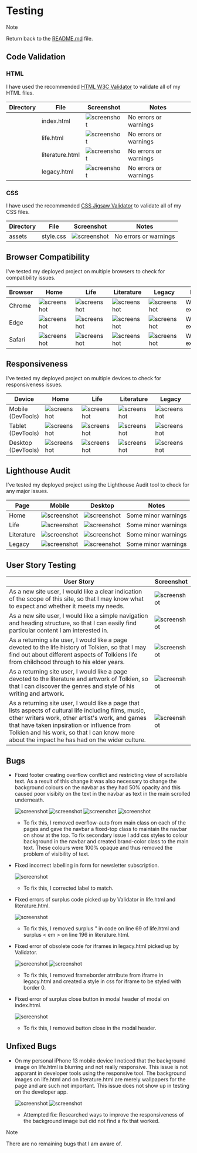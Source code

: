 # Testing

> [!NOTE]  
> Return back to the [README.md](README.md) file.

## Code Validation

### HTML

I have used the recommended [HTML W3C Validator](https://validator.w3.org) to validate all of my HTML files.

| Directory | File | Screenshot | Notes |
| --- | --- | --- | --- |
|  | index.html | ![screenshot](documentation/validation/screenshot-validator-index.html.png) | No errors or warnings |
|  | life.html | ![screenshot](documentation/validation/screenshot-validator-life.png) | No errors or warnings |
|  | literature.html | ![screenshot](documentation/validation/screenshot-validator-literature.png) | No errors or warnings |
|  | legacy.html | ![screenshot](documentation/validation/screenshot-validator-legacy.png) | No errors or warnings |

### CSS

I have used the recommended [CSS Jigsaw Validator](https://jigsaw.w3.org/css-validator) to validate all of my CSS files.

| Directory | File | Screenshot | Notes |
| --- | --- | --- | --- |
| assets | style.css | ![screenshot](documentation/validation/screenshot-validator-css.png) | No errors or warnings |

## Browser Compatibility

I've tested my deployed project on multiple browsers to check for compatibility issues.

| Browser | Home | Life | Literature | Legacy | Notes |
| --- | --- | --- | --- | --- | --- |
| Chrome | ![screenshot](documentation/browser-compatability/screenshot-chrome-home.png) | ![screenshot](documentation/browser-compatability/screenshot-chrome-life.png) | ![screenshot](documentation/browser-compatability/screenshot-chrome-literature.png) | ![screenshot](documentation/browser-compatability/screenshot-chrome-legacy.png) | Works as expected |
| Edge | ![screenshot](documentation/browser-compatability/screenshot-edge-home.png) | ![screenshot](documentation/browser-compatability/screenshot-edge-life.png) | ![screenshot](documentation/browser-compatability/screenshot-edge-literature.png) | ![screenshot](documentation/browser-compatability/screenshot-edge-legacy.png) | Works as expected |
| Safari | ![screenshot](documentation/browser-compatability/screenshot-safari-home.png) | ![screenshot](documentation/browser-compatability/screenshot-safari-life.png) | ![screenshot](documentation/browser-compatability/screenshot-safari-literature.png) | ![screenshot](documentation/browser-compatability/screenshot-safari-legacy.png) | Works as expected |

## Responsiveness

I've tested my deployed project on multiple devices to check for responsiveness issues.

| Device | Home | Life | Literature | Legacy | Notes  |
| --- | --- | --- | --- | --- | --- |
| Mobile (DevTools) | ![screenshot](documentation/responsiveness/responsive-home-mobile.png) | ![screenshot](documentation/responsiveness/responsive-life-mobile.png) | ![screenshot](documentation/responsiveness/responsive-literature-mobile.png) | ![screenshot](documentation/responsiveness/responsive-legacy-mobile.png) | Works as expected |
| Tablet (DevTools) | ![screenshot](documentation/responsiveness/responsive-home-tablet.png) | ![screenshot](documentation/responsiveness/responsive-life-tablet.png) | ![screenshot](documentation/responsiveness/responsive-literature-tablet.png) | ![screenshot](documentation/responsiveness/responsive-legacy-tablet.png) | Works as expected |
| Desktop (DevTools) | ![screenshot](documentation/responsiveness/responsive-home-desktop.png) | ![screenshot](documentation/responsiveness/responsive-life-desktop.png) | ![screenshot](documentation/responsiveness/responsive-literature-desktop.png) | ![screenshot](documentation/responsiveness/responsive-legacy-desktop.png) | Works as expected |

## Lighthouse Audit

I've tested my deployed project using the Lighthouse Audit tool to check for any major issues.

| Page | Mobile | Desktop | Notes |
| --- | --- | --- | --- |
| Home | ![screenshot](documentation/lighthouse-audit/lighthouse-mobile-home.png) | ![screenshot](documentation/lighthouse-audit/lighthouse-desktop-home.png) | Some minor warnings |
| Life | ![screenshot](documentation/lighthouse-audit/lighthouse-mobile-life.png) | ![screenshot](documentation/lighthouse-audit/lighthouse-desktop-life.png) | Some minor warnings |
| Literature | ![screenshot](documentation/lighthouse-audit/lighthouse-mobile-literature.png) | ![screenshot](documentation/lighthouse-audit/lighthouse-desktop-literature.png) | Some minor warnings |
| Legacy | ![screenshot](documentation/lighthouse-audit/lighthouse-mobile-legacy.png) | ![screenshot](documentation/lighthouse-audit/lighthouse-desktop-legacy.png) | Some minor warnings |

## User Story Testing

| User Story | Screenshot |
| --- | --- |
| As a new site user, I would like a clear indication of the scope of this site, so that I may know what to expect and whether it meets my needs. | ![screenshot](documentation/user-story-testing/user-story-scope.png) |
| As a new site user, I would like a simple navigation and heading structure, so that I can easily find particular content I am interested in. | ![screenshot](documentation/user-story-testing/user-story-navigation.png) |
| As a returning site user, I would like a page devoted to the life history of Tolkien, so that I may find out about different aspects of Tolkiens life from childhood through to his elder years. | ![screenshot](documentation/user-story-testing/user-story-life.png) |
| As a returning site user, I would like a page devoted to the literature and artwork of Tolkien, so that I can discover the genres and style of his writing and artwork. | ![screenshot](documentation/user-story-testing/user-story-literature.png) |
| As a returning site user, I would like a page that lists aspects of cultural life including films, music, other writers work, other artist's work, and games that have taken inpsiration or influence from Tolkien and his work, so that I can know more about the impact he has had on the wider culture. | ![screenshot](documentation/user-story-testing/user-story-legacy.png) |

## Bugs

- Fixed footer creating overflow conflict and restricting view of scrollable text. As a result of this change it was also necessary to change the background colours on the navbar as they had 50% opacity and this caused poor visibity on the text in the navbar as text in the main scrolled underneath.

    ![screenshot](documentation/bugs/bug01a.png)    ![screenshot](documentation/bugs/bug01b.png)
    ![screenshot](documentation/bugs/bug01c.png)    ![screenshot](documentation/bugs/bug01d.png)

    - To fix this, I removed overflow-auto from main class on each of the pages and gave the navbar a fixed-top class to maintain the navbar on show at the top. To fix secondary issue I add css styles to colour background in the navbar and created brand-color class to the main text. These colours were 100% opaque and thus removed the problem of visibility of text.

- Fixed incorrect labelling in form for newsletter subscription.

    ![screenshot](documentation/bugs/bug02.png)

    - To fix this, I corrected label to match.

- Fixed errors of surplus code picked up by Validator in life.html and literature.html.

    ![screenshot](documentation/bugs/bug03a.png)

    - To fix this, I removed surplus " in code on line 69 of life.html and surplus < em > on line 196 in literature.html.

- Fixed error of obsolete code for iframes in legacy.html picked up by Validator.

    ![screenshot](documentation/bugs/bug04a.png)    ![screenshot](documentation/bugs/bug04b.png)

    - To fix this, I removed frameborder atrribute from iframe in legacy.html and created a style in css for iframe to be styled with border 0.

- Fixed error of surplus close button in modal header of modal on index.html.

    ![screenshot](documentation/bugs/bug05.png)

    - To fix this, I removed button close in the modal header.

## Unfixed Bugs

- On my personal iPhone 13 mobile device I noticed that the background image on life.html is blurring and not really responsive. This issue is not apparant in developer tools using the responsive tool. The background images on life.html and on literature.html are merely wallpapers for the page and are such not important. This issue does not show up in testing on the developer app.

    ![screenshot](documentation/bugs/unfixed-bug01-iphone14-chrome-developer-tools.png) ![screenshot](documentation/bugs/unfixed-bug01-iphone13-actual-phone.jpeg)

    - Attempted fix: Researched ways to improve the responsiveness of the background image but did not find a fix that worked.

> [!NOTE]  
> There are no remaining bugs that I am aware of.